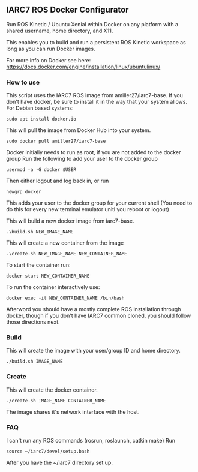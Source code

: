 ## IARC7 ROS Docker Configurator

Run ROS Kinetic / Ubuntu Xenial within Docker on any platform with a shared
username, home directory, and X11.

This enables you to build and run a persistent ROS Kinetic workspace as long as
you can run Docker images.

For more info on Docker see here: https://docs.docker.com/engine/installation/linux/ubuntulinux/

### How to use
This script uses the IARC7 ROS image from amiller27/iarc7-base.
If you don't have docker, be sure to install it in the way that your system allows.
For Debian based systems:
```
sudo apt install docker.io
```

This will pull the image from Docker Hub into your system.

```
sudo docker pull amiller27/iarc7-base
```
Docker initially needs to run as root, if you are not added to the docker group
Run the following to add your user to the docker group
```
usermod -a -G docker $USER
```
Then either logout and log back in, or run
```
newgrp docker
```
This adds your user to the docker group for your current shell (You need to do
this for every new terminal emulator unitl you reboot or logout)

This will build a new docker image from iarc7-base.
```
.\build.sh NEW_IMAGE_NAME
```
This will create a new container from the image
```
.\create.sh NEW_IMAGE_NAME NEW_CONTAINER_NAME
```
To start the container run:
```
docker start NEW_CONTAINER_NAME
```
To run the container interactively use:
```
docker exec -it NEW_CONTAINER_NAME /bin/bash
```
Afterword you should have a mostly complete ROS installation through docker,
though if you don't have IARC7 common cloned, you should follow those directions
next.
### Build

This will create the image with your user/group ID and home directory.

```
./build.sh IMAGE_NAME
```

### Create

This will create the docker container.

```
./create.sh IMAGE_NAME CONTAINER_NAME
```

The image shares it's  network interface with the host.

### FAQ
I can't run any ROS commands (rosrun, roslaunch, catkin make)
Run
```
source ~/iarc7/devel/setup.bash
```
After you have the ~/iarc7 directory set up.
